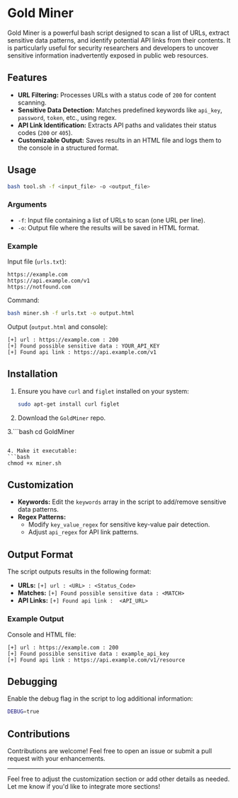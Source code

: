 # Gold Miner

Gold Miner is a powerful bash script designed to scan a list of URLs, extract sensitive data patterns, and identify potential API links from their contents. It is particularly useful for security researchers and developers to uncover sensitive information inadvertently exposed in public web resources.

## Features
- **URL Filtering:** Processes URLs with a status code of `200` for content scanning.
- **Sensitive Data Detection:** Matches predefined keywords like `api_key`, `password`, `token`, etc., using regex.
- **API Link Identification:** Extracts API paths and validates their status codes (`200` or `405`).
- **Customizable Output:** Saves results in an HTML file and logs them to the console in a structured format.

## Usage

```bash
bash tool.sh -f <input_file> -o <output_file>
```

### Arguments
- `-f`: Input file containing a list of URLs to scan (one URL per line).
- `-o`: Output file where the results will be saved in HTML format.

### Example
Input file (`urls.txt`):
```
https://example.com
https://api.example.com/v1
https://notfound.com
```

Command:
```bash
bash miner.sh -f urls.txt -o output.html
```

Output (`output.html` and console):
```
[+] url : https://example.com : 200
[+] Found possible sensitive data : YOUR_API_KEY
[+] Found api link : https://api.example.com/v1
```

## Installation
1. Ensure you have `curl` and `figlet` installed on your system:
   ```bash
   sudo apt-get install curl figlet
   ```
2. Download the `GoldMiner` repo.

3.```bash
   cd GoldMiner
   ```

4. Make it executable:
   ```bash
   chmod +x miner.sh
   ```

## Customization
- **Keywords:** Edit the `keywords` array in the script to add/remove sensitive data patterns.
- **Regex Patterns:**
  - Modify `key_value_regex` for sensitive key-value pair detection.
  - Adjust `api_regex` for API link patterns.

## Output Format
The script outputs results in the following format:
- **URLs:** `[+] url : <URL> : <Status_Code>`
- **Matches:** `[+] Found possible sensitive data : <MATCH>`
- **API Links:** `[+] Found api link :  <API_URL>`

### Example Output
Console and HTML file:
```
[+] url : https://example.com : 200
[+] Found possible sensitive data : example_api_key
[+] Found api link : https://api.example.com/v1/resource
```

## Debugging
Enable the debug flag in the script to log additional information:
```bash
DEBUG=true
```

## Contributions
Contributions are welcome! Feel free to open an issue or submit a pull request with your enhancements.

---

Feel free to adjust the customization section or add other details as needed. Let me know if you'd like to integrate more sections!

